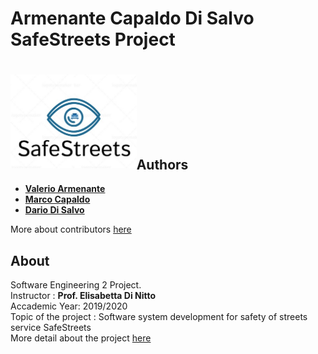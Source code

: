 # Armenante Capaldo Di Salvo SafeStreets Project

# <img src="/LOGO.jpg" align="left" height="150px" /></br></br></br>



## Authors
* **[Valerio Armenante](https://github.com/valearm)** 
* **[Marco Capaldo](https://github.com/marcoc96)**
* **[Dario Di Salvo](https://github.com/dariodisalvo)**

More about contributors [here](https://github.com/valearm/ArmenanteCapaldoDiSalvo/graphs/contributors)

## About
Software Engineering 2 Project.</br>
Instructor : **Prof. Elisabetta Di Nitto**</br>
Accademic Year: 2019/2020 </br>
Topic of the project : Software system development for safety of streets service SafeStreets</br>
More detail about the project [here](https://github.com/valearm/ArmenanteCapaldoDiSalvo/blob/master/SafeStreets%20Mandatory%20Project%20Assignment.pdf)
